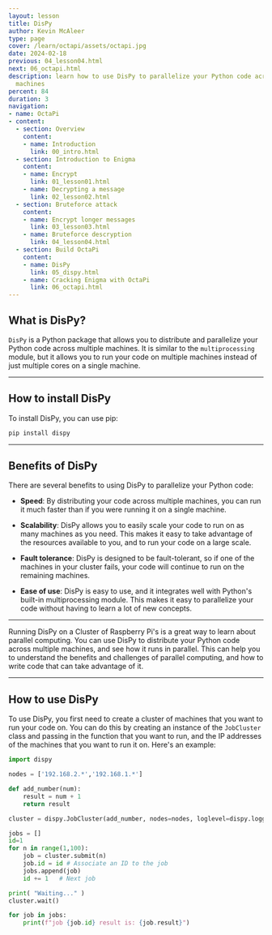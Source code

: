 ```yaml
---
layout: lesson
title: DisPy
author: Kevin McAleer
type: page
cover: /learn/octapi/assets/octapi.jpg
date: 2024-02-18
previous: 04_lesson04.html
next: 06_octapi.html
description: learn how to use DisPy to parallelize your Python code across multiple
  machines
percent: 84
duration: 3
navigation:
- name: OctaPi
- content:
  - section: Overview
    content:
    - name: Introduction
      link: 00_intro.html
  - section: Introduction to Enigma
    content:
    - name: Encrypt
      link: 01_lesson01.html
    - name: Decrypting a message
      link: 02_lesson02.html
  - section: Bruteforce attack
    content:
    - name: Encrypt longer messages
      link: 03_lesson03.html
    - name: Bruteforce descryption
      link: 04_lesson04.html
  - section: Build OctaPi
    content:
    - name: DisPy
      link: 05_dispy.html
    - name: Cracking Enigma with OctaPi
      link: 06_octapi.html
---
```



## What is DisPy?

`DisPy` is a Python package that allows you to distribute and parallelize your Python code across multiple machines. It is similar to the `multiprocessing` module, but it allows you to run your code on multiple machines instead of just multiple cores on a single machine.

---

## How to install DisPy

To install DisPy, you can use pip:

```bash
pip install dispy
```

---

## Benefits of DisPy

There are several benefits to using DisPy to parallelize your Python code:

- **Speed**: By distributing your code across multiple machines, you can run it much faster than if you were running it on a single machine.

- **Scalability**: DisPy allows you to easily scale your code to run on as many machines as you need. This makes it easy to take advantage of the resources available to you, and to run your code on a large scale.

- **Fault tolerance**: DisPy is designed to be fault-tolerant, so if one of the machines in your cluster fails, your code will continue to run on the remaining machines.

- **Ease of use**: DisPy is easy to use, and it integrates well with Python's built-in multiprocessing module. This makes it easy to parallelize your code without having to learn a lot of new concepts.

---

Running DisPy on a Cluster of Raspberry Pi's is a great way to learn about parallel computing. You can use DisPy to distribute your Python code across multiple machines, and see how it runs in parallel. This can help you to understand the benefits and challenges of parallel computing, and how to write code that can take advantage of it.

---

## How to use DisPy

To use DisPy, you first need to create a cluster of machines that you want to run your code on. You can do this by creating an instance of the `JobCluster` class and passing in the function that you want to run, and the IP addresses of the machines that you want to run it on. Here's an example:

```python
import dispy

nodes = ['192.168.2.*','192.168.1.*']

def add_number(num):
    result = num + 1
    return result

cluster = dispy.JobCluster(add_number, nodes=nodes, loglevel=dispy.logger.DEBUG)

jobs = []
id=1
for n in range(1,100):
    job = cluster.submit(n)
    job.id = id # Associate an ID to the job
    jobs.append(job)
    id += 1   # Next job

print( "Waiting..." )
cluster.wait()

for job in jobs:
    print(f"job {job.id} result is: {job.result}")
```